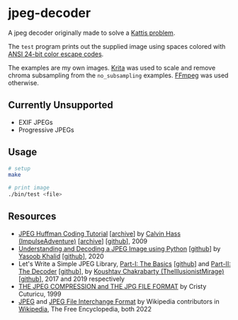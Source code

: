 # jpeg-decoder
A jpeg decoder originally made to solve a [Kattis problem](https://open.kattis.com/problems/coincounter).

The `test` program prints out the supplied image using spaces colored with [ANSI 24-bit color escape codes](https://en.wikipedia.org/wiki/ANSI_escape_code#24-bit).

The examples are my own images. [Krita](https://krita.org/en/) was used to scale and remove chroma subsampling from the `no_subsampling` examples. [FFmpeg](https://ffmpeg.org/) was used otherwise.

## Currently Unsupported
* EXIF JPEGs
* Progressive JPEGs

## Usage
```bash
# setup
make

# print image
./bin/test <file>
```

## Resources
* [JPEG Huffman Coding Tutorial](https://www.impulseadventure.com/photo/jpeg-huffman-coding.html) \[[archive](https://web.archive.org/web/20211205035857/https://www.impulseadventure.com/photo/jpeg-huffman-coding.html)\] by [Calvin Hass (ImpulseAdventure)](https://www.impulseadventure.com) \[[archive](https://web.archive.org/web/20211202094539/https://www.impulseadventure.com)\] \[[github](https://github.com/ImpulseAdventure)\], 2009
* [Understanding and Decoding a JPEG Image using Python](https://yasoob.me/posts/understanding-and-writing-jpeg-decoder-in-python) \[[github](https://github.com/yasoob/Baseline-JPEG-Decoder)\] by [Yasoob Khalid](https://yasoob.me/) \[[github](https://github.com/yasoob)\], 2020
* Let\'s Write a Simple JPEG Library, [Part-I: The Basics](https://koushtav.me/jpeg/tutorial/2017/11/25/lets-write-a-simple-jpeg-library-part-1) \[[github](https://github.com/TheIllusionistMirage/simple-jpeg-decoder)\] and [Part-II: The Decoder](https://koushtav.me/jpeg/tutorial/c++/decoder/2019/03/02/lets-write-a-simple-jpeg-library-part-2) \[[github](https://github.com/TheIllusionistMirage/libKPEG)\], by [Koushtav Chakrabarty (TheIllusionistMirage)](https://koushtav.me/) \[[github](https://github.com/TheIllusionistMirage)\], 2017 and 2019 respectively
* [THE JPEG COMPRESSION and THE JPG FILE FORMAT](https://www.opennet.ru/docs/formats/jpeg.txt) by Cristy Cuturicu, 1999
* [JPEG](https://en.wikipedia.org/wiki/JPEG) and [JPEG File Interchange Format](https://en.wikipedia.org/wiki/JPEG_File_Interchange_Format) by Wikipedia contributors in [Wikipedia](https://en.wikipedia.org), The Free Encyclopedia, both 2022